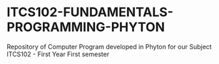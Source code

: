 # ITCS102-FUNDAMENTALS-PROGRAMMING-PHYTON
Repository of Computer Program developed in Phyton for our Subject ITCS102 - First Year First semester
